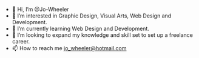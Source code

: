 - 👋 Hi, I’m @Jo-Wheeler
- 👀 I’m interested in Graphic Design, Visual Arts, Web Design and Development. 
- 🌱 I’m currently learning Web Design and Development.
- 💞️ I’m looking to expand my knowledge and skill set to set up a freelance career.
- 📫 How to reach me jo_wheeler@hotmail.com

<!---
Jo-Wheeler/Jo-Wheeler is a ✨ special ✨ repository because its `README.md` (this file) appears on your GitHub profile.
You can click the Preview link to take a look at your changes.
--->
